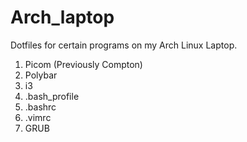 # Arch_laptop

Dotfiles for certain programs on my Arch Linux Laptop. 

1. Picom (Previously Compton)
2. Polybar
3. i3
4. .bash_profile
5. .bashrc
6. .vimrc
7. GRUB

